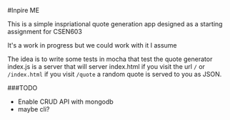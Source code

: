 #Inpire ME

This is a simple inspriational quote generation app designed as a starting assignment for CSEN603

It's a work in progress but we could work with it I assume

The idea is to write some tests in mocha that test the quote generator
index.js is a server that will server index.html if you visit the url `/` or `/index.html`
if you visit `/quote` a random quote is served to you as JSON.

###TODO

- Enable CRUD API with mongodb
- maybe cli?